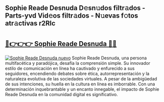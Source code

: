 ## Sophie Reade Desnuda D𝚎sn𝚞dos filtr𝚊dos - Parts-yvd Vid𝚎os filtr𝚊dos - N𝚞evas f𝚘tos atr𝚊ctivas r2RIc

# <h2><a href="http://mb6dk5.tromn.icu/?c=Sophie+Reade+Desnuda">🔗👉👉👉 Sophie Reade Desnuda 🔗🔗</a></h2>

[![Sophie Reade Desnuda nuevo](https://i.imgur.com/pEAQMta.gif)](http://mb6dk5.tromn.icu/?c=Sophie+Reade+Desnuda)
Sophie Reade Desnuda, una persona multifacética y paradójica, desafía la comprensión simple. Su innovador estilo de comunicación en línea ha cautivado y enfurecido a sus seguidores, encendiendo debates sobre ética, autorrepresentación y la naturaleza evolutiva de las sociedades virtuales. A pesar de la ambigüedad de sus intenciones, su huella en la cultura en línea es imborrable. Con una determinación inquebrantable y un encanto innegable, el impacto de Sophie Reade Desnuda en la comunidad digital es significativo.

